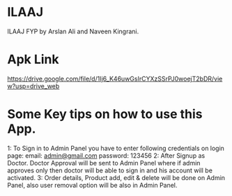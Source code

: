 # ILAAJ
ILAAJ FYP by Arslan Ali and Naveen Kingrani.

# Apk Link
https://drive.google.com/file/d/1Ij6_K46uwGsIrCYXzSSrPJ0woejT2bDR/view?usp=drive_web

# Some Key tips on how to use this App.
1: To Sign in to Admin Panel you have to enter following credentials on login page:
  email: admin@gmail.com
  password: 123456
2: After Signup as Doctor. Doctor Approval will be sent to Admin Panel where if admin approves only then doctor will be able to sign in and his account will be activated.
3: Order details, Product add, edit & delete will be done on Admin Panel, also user removal option will be also in Admin Panel.
